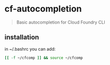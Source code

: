 # cf-autocompletion
> Basic autocompletion for Cloud Foundry CLI

## installation
in ~/.bashrc you can add:
```bash
[[ -f ~/cfcomp ]] && source ~/cfcomp
```
